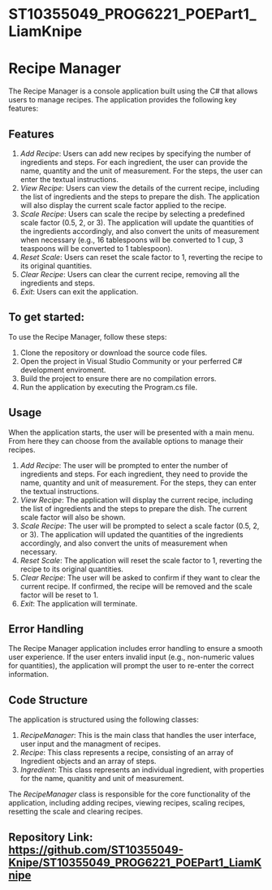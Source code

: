 # ST10355049_PROG6221_POEPart1_LiamKnipe

# Recipe Manager
The Recipe Manager is a console application built using the C# that allows users to manage recipes. The application provides the following key features:

## Features

1. *Add Recipe*: Users can add new recipes by specifying the number of ingredients and steps. For each ingredient, the user can provide the name, quantity and the unit of measurement. For the steps, the user can enter the textual instructions.
2. *View Recipe*: Users can view the details of the current recipe, including the list of ingredients and the steps to prepare the dish. The application will also display the current scale factor applied to the recipe.
3. *Scale Recipe*: Users can scale the recipe by selecting a predefined scale factor (0.5, 2, or 3). The application will update the quantities of the ingredients accordingly, and also convert the units of measurement when necessary (e.g., 16 tablespoons will be converted to 1 cup, 3 teaspoons will be converted to 1 tablespoon).
4. *Reset Scale*: Users can reset the scale factor to 1, reverting the recipe to its original quantities.
5. *Clear Recipe*: Users can clear the current recipe, removing all the ingredients and steps.
6. *Exit*: Users can exit the application.

## To get started:

To use the Recipe Manager, follow these steps:
1. Clone the repository or download the source code files.
2. Open the project in Visual Studio Community or your perferred C# development enviroment.
3. Build the project to ensure there are no compilation errors.
4. Run the application by executing the Program.cs file.

## Usage

When the application starts, the user will be presented with a main menu. From here they can choose from the available options to manage their recipes.
1. *Add Recipe*: The user will be prompted to enter the number of ingredients and steps. For each ingredient, they need to provide the name, quantity and unit of measurement. For the steps, they can enter the textual instructions.
2. *View Recipe*: The application will display the current recipe, including the list of ingredients and the steps to prepare the dish. The current scale factor will also be shown.
3. *Scale Recipe*: The user will be prompted to select a scale factor (0.5, 2, or 3). The application will updated the quantities of the ingredients accordingly, and also convert the units of measurement when necessary.
4. *Reset Scale*: The application will reset the scale factor to 1, reverting the recipe to its original quantities.
5. *Clear Recipe*: The user will be asked to confirm if they want to clear the current recipe. If confirmed, the recipe will be removed and the scale factor will be reset to 1.
6. *Exit*: The application will terminate.

## Error Handling

The Recipe Manager application includes error handling to ensure a smooth user experience. If the user enters invalid input (e.g., non-numeric values for quantities), the application will prompt the user to re-enter the correct information.

## Code Structure

The application is structured using the following classes:
1. *RecipeManager*: This is the main class that handles the user interface, user input and the managment of recipes.
2. *Recipe*: This class represents a recipe, consisting of an array of Ingredient objects and an array of steps.
3. *Ingredient*: This class represents an individual ingredient, with properties for the name, quanitity and unit of measurement.

The *RecipeManager* class is responsible for the core functionality of the application, including adding recipes, viewing recipes, scaling recipes, resetting the scale and clearing recipes.

## Repository Link: https://github.com/ST10355049-Knipe/ST10355049_PROG6221_POEPart1_LiamKnipe
